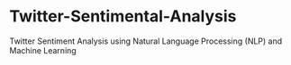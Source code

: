 # Twitter-Sentimental-Analysis
Twitter Sentiment Analysis using Natural Language Processing (NLP) and Machine Learning
